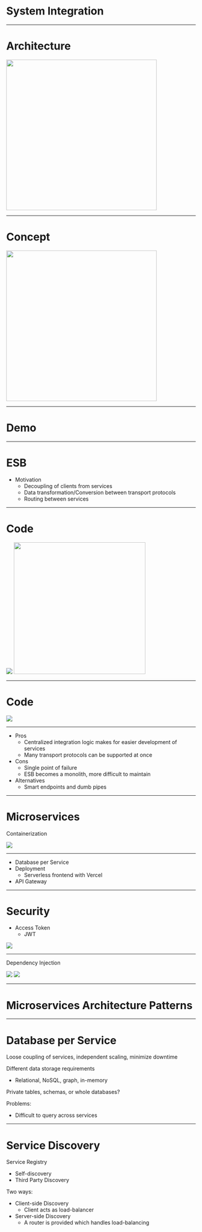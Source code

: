 # System Integration

---

# Architecture

<img src="static/architecture.png" height="400px">

---

# Concept

<img src="static/esb_concept.png" height="400px">

---

# Demo

---

# ESB

- Motivation
  - Decoupling of clients from services
  - Data transformation/Conversion between transport protocols
  - Routing between services

---

# Code
<img src="static/message_struct.png">
<img src="static/esb_createmessage.png" height="350px">

---
# Code
<img src="static/esb_readmessages.png">

---

- Pros
  - Centralized integration logic makes for easier development of services
  - Many transport protocols can be supported at once
- Cons
  - Single point of failure
  - ESB becomes a monolith, more difficult to maintain
- Alternatives
  - Smart endpoints and dumb pipes

---

# Microservices

Containerization
  
<img src="static/containers.png">

---

- Database per Service
- Deployment
  - Serverless frontend with Vercel
- API Gateway

---

# Security

- Access Token
  - JWT

<img src="static/login.png">

---

Dependency Injection

<img src="static/verify_mitid.png">

<img src="static/dependency_injection.png">

---

# Microservices Architecture Patterns

---

# Database per Service

Loose coupling of services, independent scaling, minimize downtime

Different data storage requirements
  - Relational, NoSQL, graph, in-memory

Private tables, schemas, or whole databases?

Problems:
- Difficult to query across services

---

# Service Discovery

Service Registry
  - Self-discovery
  - Third Party Discovery

Two ways:
- Client-side Discovery
  - Client acts as load-balancer
- Server-side Discovery
  - A router is provided which handles load-balancing